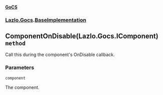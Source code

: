 #### [GoCS](./GoCS.md 'GoCS')
### [Lazlo.Gocs](./GoCS.md#Lazlo-Gocs 'Lazlo.Gocs').[BaseImplementation](./Lazlo-Gocs-BaseImplementation.md 'Lazlo.Gocs.BaseImplementation')
## ComponentOnDisable(Lazlo.Gocs.IComponent) `method`
Call this during the component's OnDisable callback.
### Parameters

<a name='Lazlo-Gocs-BaseImplementation-ComponentOnDisable(Lazlo-Gocs-IComponent)-component'></a>
`component`

The component.
